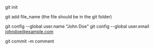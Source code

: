 git init

git add file_name (the file should be in the git folder)

git config --global user.name "John Doe"
git config --global user.email johndoe@example.com

git commit -m comment


